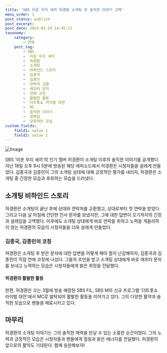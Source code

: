 ```yaml
---
title: 'SBS 미운 우리 새끼 허경환 소개팅 후 솔직한 이야기 고백'
menu_order: 1
post_status: publish
post_excerpt: 
post_date: 2024-02-19 14:45:21
taxonomy:
    category:
        - 연예
    post_tag:
        - SBS
        -  미운 우리 새끼
        -  허경환
        -  소개팅
        -  비하인드 스토리
        -  김종국
        -  김종민
        -  연락처 교환
        -  애프터 문자
        -  연애 코칭
        -  활발한 활동
        -  더트롯쇼 라이벌 대전
        -  MC
        -  솔직한 이야기
        -  설레임
        -  긍정적인 모습
custom_fields:
    field1: value 1
    field2: value 2
---
```


![Image](https://mimgnews.pstatic.net/image/144/2024/02/19/0000944154_001_20240219101403420.jpg?type=w540)

SBS '미운 우리 새끼'의 인기 멤버 허경환이 소개팅 이후의 솔직한 이야기를 공개했다. 지난 18일 오후 9시 5분에 방송된 해당 에피소드에서 허경환은 시청자들을 설레게 만들었다. 김종국과 김종민이 그의 소개팅 상대에 대해 긍정적인 평가를 내리자, 허경환은 소개팅 중 긴장한 모습과 후회하는 모습을 드러냈다.
## 소개팅 비하인드 스토리
허경환은 소개팅이 끝난 후에 상대와 연락처를 교환했고, 상대로부터 첫 연락을 받았다. 그리고 다음 날 아침에 간단한 인사 문자를 보냈지만, 그에 대한 답변이 오기까지의 긴장과 설레임을 고백했다. 이후에도 소개팅 상대에게 바로 연락을 취하고 노력을 게을리하지 않는 허경환의 모습이 시청자들을 더욱 설레게 만들었다.
### 김종국, 김종민의 코칭
허경환은 소개팅 후 받은 문자에 대한 답변을 어떻게 해야 할지 난감해하자, 김종국과 김종민이 직접 연애 코칭에 나섰다. 그들의 조언을 받고 소개팅 상대에게 바로 애프터 문자를 보내고 노력하는 모습은 시청자들에게 밝은 희망을 전달했다.
#### 허경환의 활발한 활동
한편, 허경환은 오는 3월에 방송 예정된 SBS FiL, SBS M의 신규 프로그램 '더트롯쇼 라이벌 대전'에서 MC로 발탁되어 활발한 활동을 이어가고 있다. 그의 다양한 활약과 솔직한 모습으로 팬들을 매료시키고 있다.
## 마무리
허경환의 소개팅 이야기는 그의 솔직한 매력을 만날 수 있는 소중한 순간이었다. 그의 노력과 긍정적인 모습은 시청자들과 팬들에게 힐링과 밝은 에너지를 전달했다. 허경환의 앞으로의 활약도 기대된다. 함께 응원해보자!

